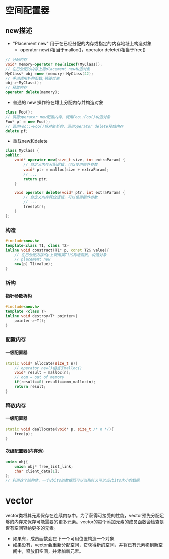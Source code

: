 # 空间配置器

## new描述

- "Placement new" 用于在已经分配的内存或指定的内存地址上构造对象
  - operator new()相当于malloc()，operator delete()相当于free()

```c++
// 分配内存
void* memory=operator new(sizeof(MyClass));
// 在已分配的内存上用placement new构造对象
MyClass* obj =new (memory) MyClass(42);
// 手动调用析构函数,销毁对象
obj->~MyClass();
// 释放内存
operator delete(memory);
```

- 普通的 new 操作符在堆上分配内存并构造对象

```c++
class Foo{};
// 调用operator new配置内存，调用Foo::Foo()构造对象
Foo* pf = new Foo();
// 调用Foo::~Foo()将对象析构，调用operator delete释放内存
delete pf;
```

- 重载new和delete

```c++
class MyClass {
public:
    void* operator new(size_t size, int extraParam) {
        // 自定义内存分配逻辑，可以使用额外参数
        void* ptr = malloc(size + extraParam);
        // ...
        return ptr;
    }

    void operator delete(void* ptr, int extraParam) {
        // 自定义内存释放逻辑，可以使用额外参数
        // ...
        free(ptr);
    }
};
```



### 构造

```c++
#include<new.h>
template<class T1, class T2>
inline void construct(T1* p, const T2& value){
    // 在已分配内存的p上调用类T1的构造函数，构造对象
    // placement new
    new(p) T1(value);
}
```

### 析构

#### 指针参数析构

```c++
#include<new.h>
template <class T>
inline void destroy<T* pointer>{
    pointer->~T();
}
```

### 配置内存

#### 一级配置器

```c++
static void* allocate(size_t n){
    // operator new()相当于malloc()
    void* result = malloc(n);
    // oom = out of memory
    if(result==0) result==omm_malloc(n);
    return result;
}
```

### 释放内存

#### 一级配置器

```c++
static void deallocate(void* p, size_t /* n */){
    free(p);
}
```

#### 次级配置器(内存池)

```c++
union obj{
	union obj* free_list_link;
    char client_data[1];
};
// 利用这个结构体，一个8bits的数据既可以当指针又可以当8bits大小的数据
```



# vector

vector类将其元素保存在连续内存中。为了获得可接受的性能，vector预先分配足够的内存来保存可能需要的更多元素。vector的每个添加元素的成员函数会检查是否有空间容纳更多的元素。

- 如果有，成员函数会在下一个可用位置构造一个对象
- 如果没有，vector会重新分配空间，它获得新的空间，并将已有元素移到新空间中，释放旧空间，并添加新元素。